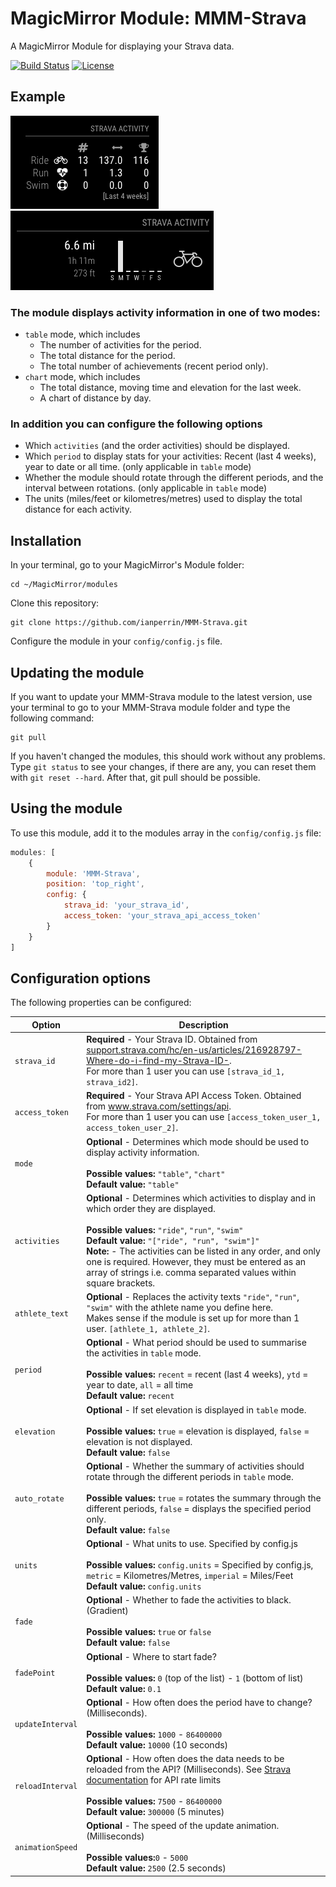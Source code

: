 # MagicMirror Module: MMM-Strava
A MagicMirror Module for displaying your Strava data.

[![Build Status](https://img.shields.io/travis/ianperrin/MMM-Strava.svg?maxAge=2592000)](https://travis-ci.org/ianperrin/MMM-Strava)
[![License](https://img.shields.io/github/license/mashape/apistatus.svg?maxAge=2592000)](https://raw.githubusercontent.com/ianperrin/MMM-Strava/master/LICENSE)

## Example

![](.github/example.gif) ![](.github/example-2.png)

### The module displays activity information in one of two modes:
* `table` mode, which includes
  * The number of activities for the period.
  * The total distance for the period.
  * The total number of achievements (recent period only).
* `chart` mode, which includes
  * The total distance, moving time and elevation for the last week.
  * A chart of distance by day.

### In addition you can configure the following options
* Which `activities` (and the order activities) should be displayed.
* Which `period` to display stats for your activities: Recent (last 4 weeks), year to date or all time. (only applicable in `table` mode)
* Whether the module should rotate through the different periods, and the interval between rotations. (only applicable in `table` mode)
* The units (miles/feet or kilometres/metres) used to display the total distance for each activity.

## Installation

In your terminal, go to your MagicMirror's Module folder:
````
cd ~/MagicMirror/modules
````

Clone this repository:
````
git clone https://github.com/ianperrin/MMM-Strava.git
````

Configure the module in your `config/config.js` file.

## Updating the module

If you want to update your MMM-Strava module to the latest version, use your terminal to go to your MMM-Strava module folder and type the following command:

````
git pull
```` 

If you haven't changed the modules, this should work without any problems. 
Type `git status` to see your changes, if there are any, you can reset them with `git reset --hard`. After that, git pull should be possible.

## Using the module

To use this module, add it to the modules array in the `config/config.js` file:
````javascript
modules: [
    {
        module: 'MMM-Strava',
        position: 'top_right',
        config: {
            strava_id: 'your_strava_id',
            access_token: 'your_strava_api_access_token'
        }
    }
]
````

## Configuration options

The following properties can be configured:


<table width="100%">
    <!-- why, markdown... -->
    <thead>
        <tr>
            <th>Option</th>
            <th width="100%">Description</th>
        </tr>
    <thead>
    <tbody>
        <tr>
            <td><code>strava_id</code></td>
            <td><b>Required</b> - Your Strava ID. Obtained from <a href="https://support.strava.com/hc/en-us/articles/216928797-Where-do-i-find-my-Strava-ID-">support.strava.com/hc/en-us/articles/216928797-Where-do-i-find-my-Strava-ID-</a>.
                <br>For more than 1 user you can use <code>[strava_id_1, strava_id2]</code>.
			</td>
        </tr>
        <tr>
            <td><code>access_token</code></td>
            <td><b>Required</b> - Your Strava API Access Token. Obtained from <a href="https://www.strava.com/settings/api">www.strava.com/settings/api</a>.
                <br>For more than 1 user you can use <code>[access_token_user_1, access_token_user_2]</code>.
			</td>
        </tr>
        <tr>
            <td><code>mode</code></td>
            <td><b>Optional</b> - Determines which mode should be used to display activity information.<br>
                <br><b>Possible values:</b> <code>"table"</code>, <code>"chart"</code>
                <br><b>Default value:</b> <code>"table"</code>
            </td>
        </tr>
        <tr>
            <td><code>activities</code></td>
            <td><b>Optional</b> - Determines which activities to display and in which order they are displayed.<br>
                <br><b>Possible values:</b> <code>"ride"</code>, <code>"run"</code>, <code>"swim"</code>
                <br><b>Default value:</b> <code>"["ride", "run", "swim"]"</code>
                <br><b>Note:</b> - The activities can be listed in any order, and only one is required. However, they must be entered as an array of strings i.e. comma separated values within square brackets.
            </td>
        </tr>
        <tr>
            <td><code>athlete_text</code></td>
            <td><b>Optional</b> - Replaces the activity texts <code>"ride"</code>, <code>"run"</code>, <code>"swim"</code> with the athlete name you define here.
                <br>Makes sense if the module is set up for more than 1 user. <code>[athlete_1, athlete_2]</code>.
			</td>
        </tr>
        <tr>
            <td><code>period</code></td>
            <td><b>Optional</b> - What period should be used to summarise the activities in <code>table</code> mode.<br>
                <br><b>Possible values:</b> <code>recent</code> = recent (last 4 weeks), <code>ytd</code> = year to date, <code>all</code> = all time
                <br><b>Default value:</b> <code>recent</code>
            </td>
        </tr>
        <tr>
            <td><code>elevation</code></td>
            <td><b>Optional</b> - If set elevation is displayed in <code>table</code> mode.<br>
                <br><b>Possible values:</b> <code>true</code> = elevation is displayed, <code>false</code> = elevation is not displayed.
                <br><b>Default value:</b> <code>false</code>
            </td>
        </tr>
        <tr>
            <td><code>auto_rotate</code></td>
            <td><b>Optional</b> - Whether the summary of activities should rotate through the different periods in <code>table</code> mode.<br>
                <br><b>Possible values:</b> <code>true</code> = rotates the summary through the different periods, <code>false</code> = displays the specified period only.
                <br><b>Default value:</b> <code>false</code>
            </td>
        </tr>
        <tr>
            <td><code>units</code></td>
            <td><b>Optional</b> - What units to use. Specified by config.js<br>
                <br><b>Possible values:</b> <code>config.units</code> = Specified by config.js, <code>metric</code> = Kilometres/Metres, <code>imperial</code> = Miles/Feet
                <br><b>Default value:</b> <code>config.units</code>
            </td>
        </tr>
        <tr>
            <td><code>fade</code></td>
            <td><b>Optional</b> - Whether to fade the activities to black. (Gradient)<br>
                <br><b>Possible values:</b> <code>true</code> or <code>false</code>
                <br><b>Default value:</b> <code>false</code>
            </td>
        </tr>
        <tr>
            <td><code>fadePoint</code></td>
            <td><b>Optional</b> - Where to start fade?<br>
                <br><b>Possible values:</b> <code>0</code> (top of the list) - <code>1</code> (bottom of list)
                <br><b>Default value:</b> <code>0.1</code>
            </td>
        </tr>
        <tr>
            <td><code>updateInterval</code></td>
            <td><b>Optional</b> - How often does the period have to change? (Milliseconds).<br>
                <br><b>Possible values:</b> <code>1000</code> - <code>86400000</code>
                <br><b>Default value:</b> <code>10000</code> (10 seconds)
            </td>
        </tr>
        <tr>
            <td><code>reloadInterval</code></td>
            <td><b>Optional</b> - How often does the data needs to be reloaded from the API? (Milliseconds). See <a href="http://strava.github.io/api/#rate-limiting">Strava documentation</a> for API rate limits<br>
                <br><b>Possible values:</b> <code>7500</code> - <code>86400000</code>
                <br><b>Default value:</b> <code>300000</code> (5 minutes)
            </td>
        </tr>
        <tr>
            <td><code>animationSpeed</code></td>
            <td><b>Optional</b> - The speed of the update animation. (Milliseconds)<br>
                <br><b>Possible values:</b><code>0</code> - <code>5000</code>
                <br><b>Default value:</b> <code>2500</code> (2.5 seconds)
            </td>
        </tr>
    </tbody>
</table>

